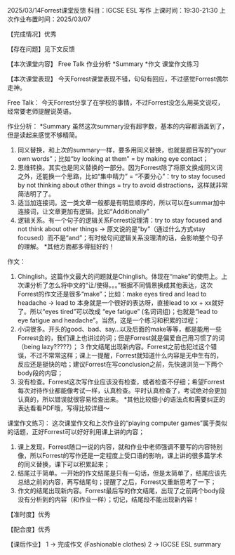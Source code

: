 2025/03/14Forrest课堂反馈
科目：IGCSE ESL 写作
上课时间：19:30-21:30
上次作业布置时间：2025/03/07

【完成情况】优秀

【存在问题】见下文反馈

【本次课堂内容】
Free Talk
作业分析
*Summary
*作文
课堂作文练习

【本次课堂表现】
今天Forrest课堂表现不错，句句有回应，不过感觉Forrest偶尔走神。

Free Talk：
今天Forrest分享了在学校的事情，不过Forrest没怎么用英文说哎，经常要老师提醒说英语。

作业分析：
*Summary
虽然这次summary没有超字数，基本的内容都涵盖到了，但是读起来感觉不够精简。
1. 同义替换，和上次的summary一样，要多用同义替换，也就是题目写的“your own words”；比如“by looking at them” = by making eye contact；
2. 思维转换。其实也是同义替换的一部分。因为Forrest除了将原文换成同义词之外，还能换一个思路，比如“集中精力” = “不要分心”：try to stay focused by not thinking about other things = try to avoid distractions，这样就非常简洁明了了。
3. 适当加连接词。这一类文章一般都是有明显顺序的，所以可以在summar加中连接词，让文章更加有逻辑。比如“Additionally”
4. 逻辑关系。有一个句子的逻辑关系Forrest没理清：try to stay focused and not think about other things -> 原文说的是“by”（通过什么方式stay focused）而不是“and”；有时候句间逻辑关系没理清的话，会影响整个句子的理解。
*其他方面都多得挺好的！

作文：
1. Chinglish。这篇作文最大的问题就是Chinglish。体现在“make”的使用上。上次课分析了怎么将中文的“让/使得。。。”根据不同情景换成其他表达，这次Forrest的作文还是很多“make”；比如：make eyes tired and lead to headache → lead to 本身就是一个很好的表达呀，直接lead to xx + xx就好了。所以“eyes tired”可以改成 “eye fatigue” (名词词组)；也就是“lead to eye fatigue and headache”。当然，这是一个练习和积累的过程；
2. 小词很多。开头的good、bad、say…以及后面的make等等，都是能用一些Forrest会的，我们课上也讲过的词；但是Forrest就是偏爱自己用习惯了的词（being lazy?????）；
3 作文结尾出现新内容。Forrest之前也犯过这个错误，不过不常常这样；课上一提醒，Forrest就知道什么内容是无中生有的，反应还是挺快的哈；建议Forrest在写conclusion之前，先快速浏览一下两个body段的内容；
4. 没有检查。Forrest这次写作业应该没有检查，或者检查不仔细；希望Forrest每次对待作业都能像考试一样，认真检查。平时认真检查了，考试绝对会更加认真的，所以错误就很容易检查出来。
*其他比较细小的语法点和需要纠正的表达看看PDF哦，写得比较详细～

课堂作文练习：
这次课堂作文和上次作业的“playing computer games”属于类似的话题，正好Forrest可以好好利用课上讲的内容；
1. 课上发现，Forrest随口一说的内容，就和作业中老师强调不要写的内容特别像，所以Forrest的写作还是一定程度上受口语的影响，课上讲的很多篇学术的同义替换，课下可以积累起来；
2. 结尾过于简单。一开始的作文结尾是只有一句话，但是太简单了，结尾应该先总结之前的内容，再写结尾句；提醒了之后，Forrest又重新思考了一下；
3. 作文的结尾出现新内容。Forrest最后写的作文结尾，出现了之前两个body段没有分析到的内容（和作业一样）；切记，结尾段不能出现新内容！

【准时度】优秀

【配合度】优秀

【课后作业】
1 -> 完成作文 (Fashionable clothes)
2 -> IGCSE ESL summary

